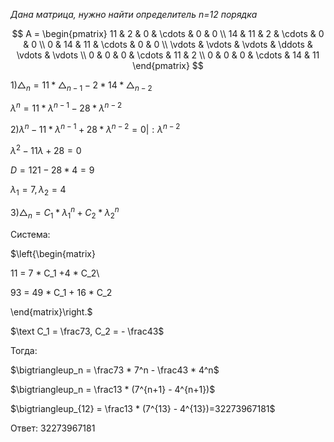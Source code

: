 ﻿*Дана матрица, нужно найти определитель n=12 порядка*

$$      
A =       
 \begin{pmatrix}      
  11 & 2 & 0 & \cdots & 0 & 0 \\      
  14 & 11 & 2 & \cdots & 0 & 0 \\      
  0 & 14 & 11 & \cdots & 0 & 0 \\      
  \vdots  & \vdots & \vdots & \ddots & \vdots & \vdots  \\      
  0 & 0 & 0 & \cdots & 11 & 2 \\      
  0 & 0 & 0 & \cdots & 14 & 11       
 \end{pmatrix}      
$$ 


$1) \bigtriangleup_n = 11 * \bigtriangleup_{n-1} - 2*14 * \bigtriangleup_{n-2}$

$\lambda^n = 11 * \lambda^{n-1} - 28 * \lambda^{n-2}$

$2) \lambda^n - 11 * \lambda^{n-1} + 28 * \lambda^{n-2} = 0| :\lambda^{n-2}$

$λ ^2 - 11λ + 28 = 0$

$D = 121 - 28*4 = 9$

$\lambda_1 = 7, \lambda_2 = 4$

$3)\bigtriangleup_n  = C_1 * \lambda_1^n + C_2 * \lambda_2^n$

$\text{Система:}$

$\left\{\begin{matrix}

11 = 7 * C_1 +4 * C_2\\ 

93 = 49 * C_1 + 16 * C_2

\end{matrix}\right.$

$\text C_1 = \frac73, C_2 = - \frac43$

$\text{Тогда: }$

$\bigtriangleup_n  = \frac73 * 7^n - \frac43 * 4^n$

$\bigtriangleup_n  = \frac13 *  (7^{n+1} - 4^{n+1})$

$\bigtriangleup_{12}  = \frac13 *  (7^{13} - 4^{13})=32273967181$

$\text{Ответ: 32273967181}$
